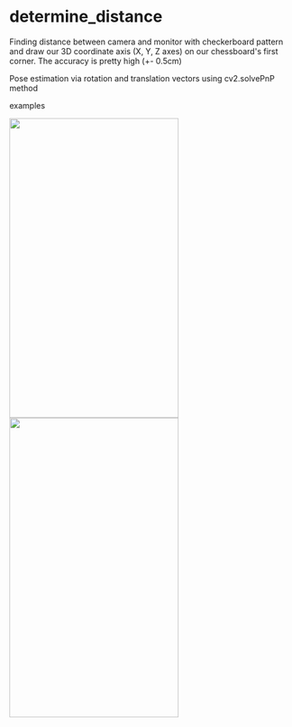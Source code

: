 # determine_distance
Finding distance between camera and monitor with checkerboard pattern and draw our 3D coordinate axis (X, Y, Z axes) on our chessboard's first corner. The accuracy is pretty high (+- 0.5cm)

Pose estimation via rotation and translation vectors using cv2.solvePnP method


examples 

<img src="/result_example.gif" width="300" height="530"/>           <img src="/result1_example.gif" width="300" height="530"/>

